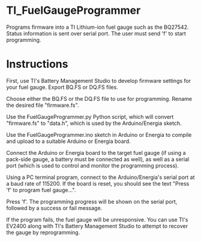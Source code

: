 # TI_FuelGaugeProgrammer
Programs firmware into a TI Lithium-ion fuel gauge such as the BQ27542.  Status information is sent over serial port.  The user must send 'f' to start programming.

# Instructions
First, use TI's Battery Management Studio to develop firmware settings for your
fuel gauge.  Export BQ.FS or DQ.FS files.

Choose either the BQ.FS or the DQ.FS file to use for programming.  Rename the
desired file "firmware.fs".

Use the FuelGaugeProgrammer.py Python script, which will convert "firmware.fs" to "data.h", which is used by the Arduino/Energia sketch.

Use the FuelGaugeProgrammer.ino sketch in Arduino or Energia to compile and upload to a suitable Arduino or Energia board.

Connect the Arduino or Energia board to the target fuel gauge (if using a pack-side gauge, a battery must be connected as well), as well as a serial port (which is used to control and monitor the programming process).

Using a PC terminal program, connect to the Arduino/Energia's serial port at a baud rate of 115200.  If the board is reset, you should see the text "Press 'f' to program fuel gauge...".

Press 'f'.  The programming progress will be shown on the serial port, followed by a success or fail message.

If the program fails, the fuel gauge will be unresponsive.  You can use TI's EV2400 along with TI's Battery Management Studio to attempt to recover the gauge by reprogramming.